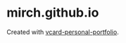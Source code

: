 # mirch.github.io

Created with [vcard-personal-portfolio](https://github.com/codewithsadee/vcard-personal-portfolio).